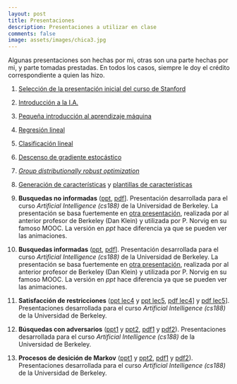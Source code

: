 ```yaml
--- 
layout: post 
title: Presentaciones
description: Presentaciones a utilizar en clase
comments: false
image: assets/images/chica3.jpg
---
```


Algunas presentaciones son hechas por mi, otras son una parte hechas
por mi, y parte tomadas prestadas. En todos los casos, siempre
le doy el crédito correspondiente a quien las hizo.

1. [Selección de la presentación inicial  del curso de Stanford](https://github.com/IA-UNISON/material/raw/master/presentaciones/Intro_Stanford.pdf)

2. [Introducción a la I.A.](https://github.com/IA-UNISON/material/raw/master/presentaciones/Intro_IA.pdf)


3. [Pequeña introducción al aprendizaje máquina](https://github.com/IA-UNISON/material/raw/master/presentaciones/Intro_ML.pdf)


4. [Regresión lineal](https://github.com/IA-UNISON/material/raw/master/presentaciones/linear-regression.pdf)

5. [Clasificación lineal](https://github.com/IA-UNISON/material/raw/master/presentaciones/linear-classification.pdf)

6. [Descenso de gradiente estocástico](https://github.com/IA-UNISON/material/raw/master/presentaciones/stochastic-gradient-descent.pdf)

7. [*Group distributionally robust optimization*](https://github.com/IA-UNISON/material/raw/master/presentaciones/group-dro.pdf)

8. [Generación de características](https://github.com/IA-UNISON/material/raw/master/presentaciones/non-linear-features.pdf) y [plantillas de características](https://github.com/IA-UNISON/material/raw/master/presentaciones/feature-templates.pdf)


9. **Busquedas no informadas** ([ppt](http://inst.eecs.berkeley.edu/~cs188/fa19/assets/slides/lec2.pptx), [pdf](http://inst.eecs.berkeley.edu/~cs188/fa19/assets/slides/lec2.pdf)]. Presentación desarrollada para el curso *Artificial Intelligence (cs188)* de la Universidad de Berkeley. La presentación se basa fuertemente en [otra presentación](https://github.com/IA-UNISON/material/raw/master/presentaciones/busquedas.pdf), realizada por al anterior profesor de Berkeley (Dan Klein) y utilizada por P. Norvig en su famoso MOOC. La versión en *ppt* hace diferencia ya que se pueden ver las animaciones.

10. **Busquedas informadas** ([ppt](http://inst.eecs.berkeley.edu/~cs188/fa19/assets/slides/lec3.pptx), [pdf](http://inst.eecs.berkeley.edu/~cs188/fa19/assets/slides/lec3.pdf)]. Presentación desarrollada para el curso *Artificial Intelligence (cs188)* de la Universidad de Berkeley. La presentación se basa fuertemente en [otra presentación](https://github.com/IA-UNISON/material/raw/master/presentaciones/busquedas.pdf), realizada por al anterior profesor de Berkeley (Dan Klein) y utilizada por P. Norvig en su famoso MOOC. La versión en *ppt* hace diferencia ya que se pueden ver las animaciones.


11. **Satisfacción de restricciones** ([ppt lec4](http://inst.eecs.berkeley.edu/~cs188/fa19/assets/slides/lec4.pptx) y [ppt lec5](http://inst.eecs.berkeley.edu/~cs188/fa19/assets/slides/lec5.pptx), [pdf lec4](http://inst.eecs.berkeley.edu/~cs188/fa19/assets/slides/lec4.pdf)] y [pdf lec5](http://inst.eecs.berkeley.edu/~cs188/fa19/assets/slides/lec5.pdf)]. Presentaciones desarrollada para el curso *Artificial Intelligence (cs188)* de la Universidad de Berkeley. 

12. **Búsquedas con adversarios** ([ppt1](http://inst.eecs.berkeley.edu/~cs188/fa19/assets/slides/lec6.pptx) y [ppt2](http://inst.eecs.berkeley.edu/~cs188/fa19/assets/slides/lec7.pptx), [pdf1](http://inst.eecs.berkeley.edu/~cs188/fa19/assets/slides/lec6.pdf) y [pdf2](http://inst.eecs.berkeley.edu/~cs188/fa19/assets/slides/lec7.pdf)). Presentaciones desarrollada para el curso *Artificial Intelligence (cs188)* de la Universidad de Berkeley. 

13. **Procesos de desición de Markov** ([ppt1](http://inst.eecs.berkeley.edu/~cs188/fa19/assets/slides/lec8.pptx) y [ppt2](http://inst.eecs.berkeley.edu/~cs188/fa19/assets/slides/lec9.pptx), [pdf1](http://inst.eecs.berkeley.edu/~cs188/fa19/assets/slides/lec8.pdf) y [pdf2](http://inst.eecs.berkeley.edu/~cs188/fa19/assets/slides/lec9.pdf)). Presentaciones desarrollada para el curso *Artificial Intelligence (cs188)* de la Universidad de Berkeley. 

<!--

2. [Agentes inteligentes](https://github.com/IA-UNISON/material/raw/master/presentaciones/Agentes_inteligentes.pdf). Esta presentación es un extracto de la presentación de Russell que viene en la [página de AIMA](http://aima.eecs.berkeley.edu).



4. [Planeación (búsquedas informadas)](https://github.com/IA-UNISON/material/raw/master/presentaciones/busquedas.pdf). Presentación de Dan Klein para el curso de IA de Berkeley (usada en otras Universidades).

5. Búsquedas con adversarios.

6. [Inferencia bayesiana](http://ia-unison.github.io/material/presentaciones/Inferencia.pdf). Tomada del famoso MOOC que impartió P. Norvig.

7. [Introducción al aprendizaje máquina](http://ia-unison.github.io/material/presentaciones/machine_learning.pdf). Un poco desactualizada se encuentra mi presentación.

8. [Introducción a las SVM](http://ia-unison.github.io/material/presentaciones/svm_presentacion.pdf) Presentación ya bastante vieja pero sigue siendo útil.

9. [K-medias](http://ia-unison.github.io/material/presentaciones/kmedias.pdf). Yo creo la presentación más viejita, pero es que las K medias no han cambiado en todo este tiempo.

--> 
